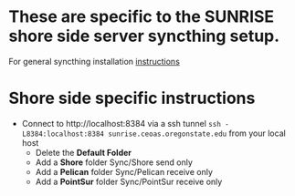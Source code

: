 # These are specific to the SUNRISE shore side server syncthing setup.
For general syncthing installation [instructions](https://www.linuxfordevices.com/tutorials/ubuntu/syncthing-install-and-setup)

# Shore side specific instructions
- Connect to http://localhost:8384 via a ssh tunnel `ssh -L8384:localhost:8384 sunrise.ceoas.oregonstate.edu` from your local host
  - Delete the **Default Folder**
  - Add a **Shore** folder Sync/Shore send only
  - Add a **Pelican** folder Sync/Pelican receive only
  - Add a **PointSur** folder Sync/PointSur receive only
